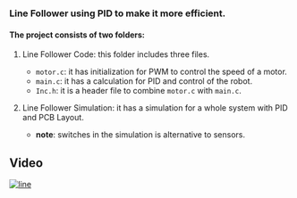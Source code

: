 ### Line Follower using PID to make it more efficient.

#### The project consists of two folders:
  1. Line Follower Code: this folder includes three files.
  
      * `motor.c`: it has initialization for PWM to control the speed of a motor.
      * `main.c`: it has a calculation for PID and control of the robot.
      * `Inc.h`: it is a header file to combine `motor.c` with `main.c`.
  2. Line Follower Simulation: it has a simulation for a whole system with PID and PCB Layout. 
  
      * **note**: switches in the simulation is alternative to sensors. 
## Video
[![line](http://img.youtube.com/vi/U6qLcK_9EKU/0.jpg)](http://www.youtube.com/watch?v=U6qLcK_9EKU "Follower")
